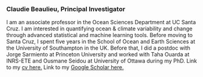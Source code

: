 ### Claudie Beaulieu, Principal Investigator

I am an associate professor in the Ocean Sciences Department at UC Santa Cruz. I am interested in quantifying ocean & climate variability and change through advanced statistical and machine learning tools. Before moving to Santa Cruz, I spent five years in the School of Ocean and Earth Sciences at the University of Southampton in the UK. Before that, I did a postdoc with Jorge Sarmiento at Princeton University and worked with Taha Ouarda at INRS-ETE and Ousmane Seidou at University of Ottawa during my PhD. Link to my [cv here.](https://claudiebeaulieu.github.io/cv/) Link to my [Google Scholar here.](https://scholar.google.com/citations?user=kIrFYFcAAAAJ&hl=en)
